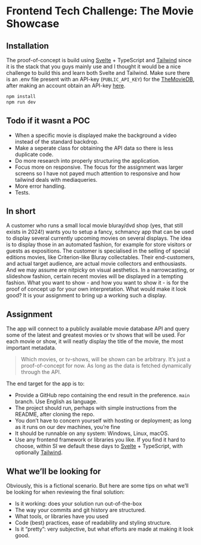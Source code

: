 # Frontend Tech Challenge: The Movie Showcase

## Installation

The proof-of-concept is build using [Svelte](https://svelte.dev) + TypeScript and [Tailwind](https://tailwindcss.com) since it is the stack that you guys mainly use and I thought it would be a nice challenge to build this and learn both Svelte and Tailwind. 
Make sure there is an .env file present with an API-key (`PUBLIC_API_KEY`) for the [TheMovieDB](https://www.themoviedb.org), after making an account obtain an API-key [here](https://www.themoviedb.org/settings/api). 

```bash
npm install
npm run dev
```

## Todo if it wasnt a POC
  *  When a specific movie is displayed make the background a video instead of the standard backdrop. 
  *  Make a seperate class for obtaining the API data so there is less duplicate code. 
  *  Do more research into properly structuring the application. 
  *  Focus more on responsive. The focus for the assignment was larger screens so I have not payed much attention to responsive and how tailwind deals with mediaqueries. 
  *  More error handling.
  *  Tests.

## In short

A customer who runs a small local movie bluray/dvd shop (yes, that still exists in 2024!) wants you to setup a fancy, schmancy app that can be used to display several currently upcoming movies on several displays. The idea is to display those in an automated fashion, for example for store visitors or guests as expositions. The customer is specialised in the selling of special editions movies, like Criterion-like Bluray collectables. Their end-customers, and actual target audience, are actual movie collectors and enthousiasts. And we may assume are nitpicky on visual aesthetics. In a narrowcasting, or slideshow fashion, certain recent movies will be displayed in a tempting fashion. What you want to show - and how you want to show it - is for the proof of concept up for your own interpretation. What would make it look good? It is your assignment to bring up a working such a display. 


## Assignment
The app will connect to a publicly available movie database API and query some of the latest and greatest movies or tv shows that will be used. For each movie or show, it will neatly display the title of the movie, the most important metadata.

> Which movies, or tv-shows, will be shown can be arbitrary. It’s just a proof-of-concept for now. 
> As long as the data is fetched dynamically through the API.

The end target for the app is to:
  *  Provide a GitHub repo containing the end result in the preference. `main` branch. Use English as language.
  *  The project should run, perhaps with simple instructions from the README, after cloning the repo.
  *  You don’t have to concern yourself with hosting or deployment; as long as it runs on our dev machines, you’re fine
  *  It should be runnable on any system: Windows, Linux, macOS.
  *  Use any frontend framework or libraries you like. If you find it hard to choose, within SI we default these days to [Svelte](https://svelte.dev) + TypeScript, with optionally [Tailwind](https://tailwindcss.com).

## What we’ll be looking for
Obviously, this is a fictional scenario. But here are some tips on what we’ll be looking for when reviewing the final solution:
  *  Is it working: does your solution run out-of-the-box
  *  The way your commits and git history are structured. 
  *  What tools, or libraries have you used
  *  Code (best) practices, ease of readability and styling structure.
  *  Is it “pretty”: very subjective, but what efforts are made at making it look good. 